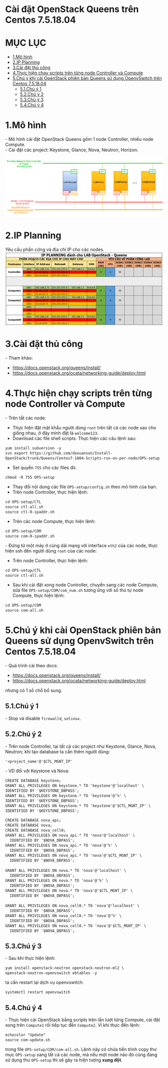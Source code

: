 # Cài đặt OpenStack Queens trên Centos 7.5.18.04


# MỤC LỤC
- [1.Mô hình](#1mô-hình)
- [2.IP Planning](#2ip-planning)
- [3.Cài đặt thủ công](#3cài-đặt-thủ-công)
- [4.Thực hiện chạy scripts trên từng node Controller và Compute](#4thực-hiện-chạy-scripts-trên-từng-node-controller-và-compute)
- [5.Chú ý khi cài OpenStack phiên bản Queens sử dụng OpenvSwitch trên Centos 7.5.18.04](#5chú-ý-khi-cài-openstack-phiên-bản-queens-sử-dụng-openvswitch-trên-centos-751804)
  - [5.1.Chú ý 1](#51chú-ý-1)
  - [5.2.Chú ý 2](#52chú-ý-2)
  - [5.3.Chú ý 3](#53chú-ý-3)
  - [5.4.Chú ý 4](#54chú-ý-4)


# 1.Mô hình
\- Mô hình cài đặt OpenStack Queens gồm 1 node Controller, nhiều node Compute.  
\- Cài đặt các project: Keystone, Glance, Nova, Neutron, Horizon.  

<img src="images/mo-hinh.png" />

# 2.IP Planning
Yêu cầu phần cứng và địa chỉ IP cho các nodes.  
<img src="images/ip_planning_1.png" />

# 3.Cài đặt thủ công
\- Tham khảo:
- https://docs.openstack.org/queens/install/
- https://docs.openstack.org/ocata/networking-guide/deploy.html

# 4.Thực hiện chạy scripts trên từng node Controller và Compute
\- Trên tất các node:
- Thực hiện đặt mật khẩu người dùng `root` trên tất cả các node sao cho giống nhau, ở đây mình đặt là `welcome123`.  
- Download các file shell scripts. Thực hiện các câu lệnh sau:  
```
yum install subversion -y
svn export https://github.com/doxuanson/Install-OpenStack/trunk/Queens/Centos7-1804-Scripts-run-on-per-node/OPS-setup
```

- Set quyền `755` cho các files đó.  
```
chmod -R 755 OPS-setup
```

- Thay đổi nội dung các file `OPS-setup/config.sh` theo mô hình của bạn.
- Trên node Controller, thực hiện lệnh:  
```
cd OPS-setup/CTL
source ctl-all.sh
source ctl-0-ipaddr.sh
```

- Trên các node Compute, thực hiện lệnh:   
```
cd OPS-setup/COM
source com-0-ipaddr.sh
```


\- Đứng từ một máy ở cùng dải mạng với interface `eth2` của các node, thực hiện ssh đến người dùng `root` của các node:  
- Trên node Controller, thực hiện lệnh:  
```
cd OPS-setup/CTL
source ctl-all.sh
```

- Sau khi cài đặt xong node Controller, chuyển sang các node Compute, sửa file `OPS-setup/COM/com_num.sh` tương ứng với số thú tự node Compute, thực hiện lệnh:  
```
cd OPS-setup/COM
source com-all.sh
```

# 5.Chú ý khi cài OpenStack phiên bản Queens sử dụng OpenvSwitch trên Centos 7.5.18.04
\- Quá trình cài theo docs:  
- https://docs.openstack.org/queens/install/
- https://docs.openstack.org/ocata/networking-guide/deploy.html

nhưng có 1 số chỗ bổ sung.  

## 5.1.Chú ý 1
\- Stop và disable `firewalld`, `selinux`.  

## 5.2.Chú ý 2
\- Trên node Controller, tại tất cả các project như Keystone, Glance, Nova, Neutron;  khi tạo database ta cần thêm người dùng:  
```
'<project_name'@'$CTL_MGNT_IP'
```

\- VD đối với Keystone và Nova:  
```
CREATE DATABASE keystone;
GRANT ALL PRIVILEGES ON keystone.* TO 'keystone'@'localhost' \
IDENTIFIED BY '$KEYSTONE_DBPASS';
GRANT ALL PRIVILEGES ON keystone.* TO 'keystone'@'%' \
IDENTIFIED BY '$KEYSTONE_DBPASS';
GRANT ALL PRIVILEGES ON keystone.* TO 'keystone'@'$CTL_MGNT_IP' \
IDENTIFIED BY '$KEYSTONE_DBPASS';
```

```
CREATE DATABASE nova_api;
CREATE DATABASE nova;
CREATE DATABASE nova_cell0;
GRANT ALL PRIVILEGES ON nova_api.* TO 'nova'@'localhost' \
  IDENTIFIED BY '$NOVA_DBPASS';
GRANT ALL PRIVILEGES ON nova_api.* TO 'nova'@'%' \
  IDENTIFIED BY '$NOVA_DBPASS';
GRANT ALL PRIVILEGES ON nova_api.* TO 'nova'@'$CTL_MGNT_IP' \
  IDENTIFIED BY '$NOVA_DBPASS';

GRANT ALL PRIVILEGES ON nova.* TO 'nova'@'localhost' \
  IDENTIFIED BY '$NOVA_DBPASS';
GRANT ALL PRIVILEGES ON nova.* TO 'nova'@'%' \
  IDENTIFIED BY '$NOVA_DBPASS';
GRANT ALL PRIVILEGES ON nova.* TO 'nova'@'$CTL_MGNT_IP' \
  IDENTIFIED BY '$NOVA_DBPASS';

GRANT ALL PRIVILEGES ON nova_cell0.* TO 'nova'@'localhost' \
  IDENTIFIED BY '$NOVA_DBPASS';
GRANT ALL PRIVILEGES ON nova_cell0.* TO 'nova'@'%' \
  IDENTIFIED BY '$NOVA_DBPASS';
GRANT ALL PRIVILEGES ON nova_cell0.* TO 'nova'@'$CTL_MGNT_IP' \
  IDENTIFIED BY '$NOVA_DBPASS';
```

## 5.3.Chú ý 3
\- Sau khi thực hiện lệnh:  
```
yum install openstack-neutron openstack-neutron-ml2 \
openstack-neutron-openvswitch ebtables -y
```

ta cần restart lại dịch vụ openvswitch:  
```
systemctl restart openvswitch
```

## 5.4.Chú ý 4
\- Thực hiện cài OpenStack bằng scripts trên lần lượt từng Compute, cài đặt xong trên `Compute1` rồi tiếp tục đến `Compute2`.  Vì khi thực đến lệnh:  
```
echocolor "Update"
source com-update.sh
```

trong file `OPS-setup/COM/com-all.sh`. Lệnh này có chứa tiến trình copy thư mục `OPS-setup` sang tất cả các node, mà nếu một node nào đó cũng đang sử dụng thư `OPS-setup` thì sẽ gây ra hiện tượng **xung đột**.  




